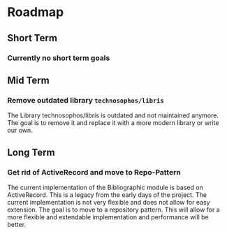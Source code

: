 # Roadmap


## Short Term

### Currently no short term goals


## Mid Term

### Remove outdated library `technosophos/libris`
The Library technosophos/libris is outdated and not maintained anymore. The goal is to remove it and replace it with a more modern library or write our own.


## Long Term

### Get rid of ActiveRecord and move to Repo-Pattern
The current implementation of the Bibliographic module is based on ActiveRecord. This is a legacy from the early days of the project. The current implementation is not very flexible and does not allow for easy extension. The goal is to move to a repository pattern. This will allow for a more flexible and extendable implementation and performance will be better.

